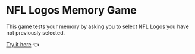 # NFL Logos Memory Game

This game tests your memory by asking you to select NFL Logos you have not previously selected.

[Try it here](https://memory-card-tan-eight.vercel.app) 👈
